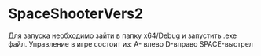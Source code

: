# SpaceShooterVers2
 Для запуска необходимо зайти в папку x64/Debug и запустить .exe файл.
 Управление в игре состоит из: A- влево D-вправо SPACE-выстрел

 
